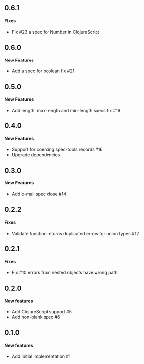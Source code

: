 ## 0.6.1

#### FIxes

 - Fix #23 a spec for Number in ClojureScript

## 0.6.0

#### New Features

 - Add a spec for boolean fix #21

## 0.5.0

#### New Features

 - Add length, max-length and min-length specs fix #19

## 0.4.0

#### New Features

 - Support for coercing spec-tools records #16
 - Upgrade dependencies

## 0.3.0

#### New Features

 - Add e-mail spec close #14

## 0.2.2

#### Fixes

  - Validate function returns duplicated errors for union types #12

## 0.2.1

#### Fixes

  - Fix #10 errors from nested objects have wrong path

## 0.2.0

#### New features

 - Add ClojureScript support #5
 - Add non-blank spec #6

## 0.1.0

#### New features

 - Add initial implementation #1
